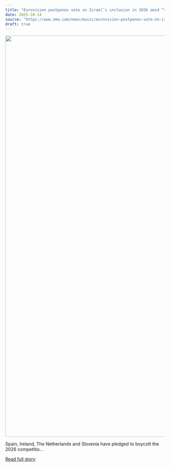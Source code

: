 ```yaml
---
title: "Eurovision postpones vote on Israel’s inclusion in 2026 amid “recent developments in Middle East”"
date: 2025-10-14
source: "https://www.nme.com/news/music/eurovision-postpones-vote-on-israels-inclusion-in-2026-amid-recent-developments-in-middle-east-3899047?utm_source=rss&utm_medium=rss&utm_campaign=eurovision-postpones-vote-on-israels-inclusion-in-2026-amid-recent-developments-in-middle-east"
draft: true
---
```


<p><img alt="" class="attachment-full size-full wp-post-image" height="1270" src="https://www.nme.com/wp-content/uploads/2025/10/Eurovision-2025.-CREDIT_-Sebastian-Reuter_Getty-Images.jpg" width="2000" /></p>
<p>Spain, Ireland, The Netherlands and Slovenia have pledged to boycott the 2026 competitio...

[Read full story](https://www.nme.com/news/music/eurovision-postpones-vote-on-israels-inclusion-in-2026-amid-recent-developments-in-middle-east-3899047?utm_source=rss&utm_medium=rss&utm_campaign=eurovision-postpones-vote-on-israels-inclusion-in-2026-amid-recent-developments-in-middle-east)
